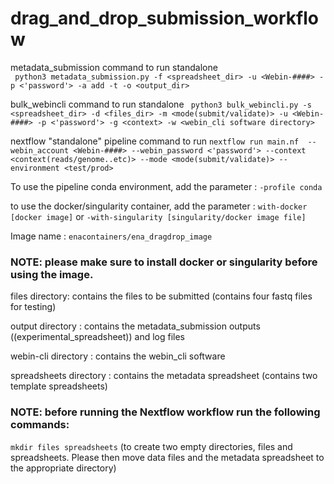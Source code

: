 # drag_and_drop_submission_workflow
metadata_submission command to run standalone  
` python3 metadata_submission.py -f <spreadsheet_dir> -u <Webin-####> -p <'password'> -a add -t -o <output_dir>`

bulk_webincli command to run standalone
` python3 bulk_webincli.py -s <spreadsheet_dir> -d <files_dir> -m <mode(submit/validate)> -u <Webin-####> -p <'password'> -g <context> -w <webin_cli software directory>`

nextflow "standalone" pipeline command to run
`nextflow run main.nf  --webin_account <Webin-####> --webin_password <'password'> --context <context(reads/genome..etc)> --mode <mode(submit/validate)> --environment <test/prod>`

To use the pipeline conda environment, add the parameter : `-profile conda` 

to use the docker/singularity container, add the parameter : `with-docker [docker image]` or `-with-singularity [singularity/docker image file]`

Image name : `enacontainers/ena_dragdrop_image`

### NOTE: please make sure to install docker or singularity before using the image.

files directory: contains the files to be submitted (contains four fastq files for testing)

output directory : contains the metadata_submission outputs ((experimental_spreadsheet)) and log files

webin-cli directory : contains the webin_cli software

spreadsheets directory : contains the metadata spreadsheet (contains two template spreadsheets)

### NOTE: before running the Nextflow workflow run the following commands:

`mkdir files spreadsheets` (to create two empty directories, files and spreadsheets. Please then move data files and the metadata spreadsheet to the appropriate directory)

